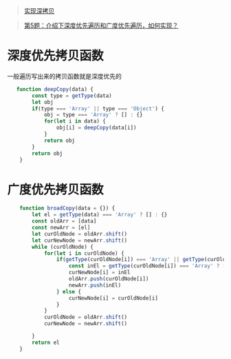 > [实现深拷贝](https://github.com/lanjz/Hello-Word/blob/master/Front_End/%E5%8E%9F%E7%94%9F%E5%AE%9E%E7%8E%B0/%E5%AE%9E%E7%8E%B0%E6%B7%B1%E6%8B%B7%E8%B4%9D.md)

> [第5题：介绍下深度优先遍历和广度优先遍历，如何实现？](https://github.com/lanjz/Hello-Word/blob/master/Front_End/%E5%A3%B9%E9%A2%98/%E7%AC%AC5%E9%A2%98%EF%BC%9A%E4%BB%8B%E7%BB%8D%E4%B8%8B%E6%B7%B1%E5%BA%A6%E4%BC%98%E5%85%88%E9%81%8D%E5%8E%86%E5%92%8C%E5%B9%BF%E5%BA%A6%E4%BC%98%E5%85%88%E9%81%8D%E5%8E%86%EF%BC%8C%E5%A6%82%E4%BD%95%E5%AE%9E%E7%8E%B0%EF%BC%9F.md)

# 深度优先拷贝函数

一般遍历写出来的拷贝函数就是深度优先的

```javascript
   function deepCopy(data) {
		const type = getType(data)
        let obj
        if(type === 'Array' || type === 'Object') {
			obj = type === 'Array' ? [] : {}
			for(let i in data) {
				obj[i] = deepCopy(data[i])
            }
            return obj
        }
        return obj
	}
```

# 广度优先拷贝函数 

```javascript
	function broadCopy(data = {}) {
		let el = getType(data) === 'Array' ? [] : {}
		const oldArr = [data]
		const newArr = [el]
		let curOldNode = oldArr.shift()
		let curNewNode = newArr.shift()
		while (curOldNode) {
			for(let i in curOldNode) {
                if(getType(curOldNode[i]) === 'Array' || getType(curOldNode[i]) === 'Object'){
					const inEl = getType(curOldNode[i]) === 'Array' ? [] : {}
					curNewNode[i] = inEl
					oldArr.push(curOldNode[i])
					newArr.push(inEl)
                } else {
					curNewNode[i] = curOldNode[i]
                }
            }
			curOldNode = oldArr.shift()
			curNewNode = newArr.shift()

		}
		return el
	}
```



